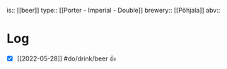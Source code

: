 is:: [[beer]]
type:: [[Porter - Imperial - Double]]
brewery:: [[Põhjala]]
abv:: 

# Log
- [x] [[2022-05-28]] #do/drink/beer 👍
